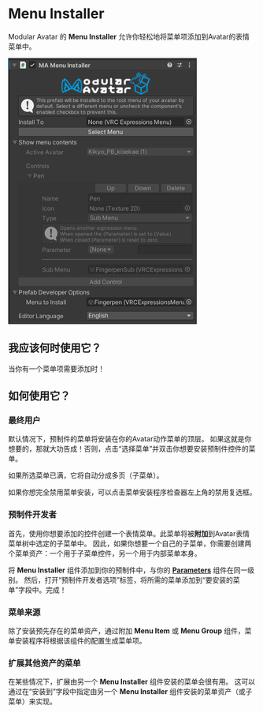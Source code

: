﻿# Menu Installer

Modular Avatar 的 **Menu Installer** 允许你轻松地将菜单项添加到Avatar的表情菜单中。

![Menu Installer](menu-installer.png)

## 我应该何时使用它？

当你有一个菜单项需要添加时！

## 如何使用它？

### 最终用户

默认情况下，预制件的菜单将安装在你的Avatar动作菜单的顶层。
如果这就是你想要的，那就大功告成！否则，点击“选择菜单”并双击你想要安装预制件控件的菜单。

如果所选菜单已满，它将自动分成多页（子菜单）。

如果你想完全禁用菜单安装，可以点击菜单安装程序检查器左上角的禁用复选框。

### 预制件开发者

首先，使用你想要添加的控件创建一个表情菜单。此菜单将被**附加**到Avatar表情菜单树中选定的子菜单中。
因此，如果你想要一个自己的子菜单，你需要创建两个菜单资产：一个用于子菜单控件，另一个用于内部菜单本身。

将 **Menu Installer** 组件添加到你的预制件中，与你的 **[Parameters](parameters.md)** 组件在同一级别。
然后，打开“预制件开发者选项”标签，将所需的菜单添加到“要安装的菜单”字段中。完成！

### 菜单来源

除了安装预先存在的菜单资产，通过附加 **Menu Item** 或 **Menu Group** 组件，菜单安装程序将根据该组件的配置生成菜单项。

### 扩展其他资产的菜单

在某些情况下，扩展由另一个 **Menu Installer** 组件安装的菜单会很有用。
这可以通过在“安装到”字段中指定由另一个 **Menu Installer** 组件安装的菜单资产（或子菜单）来实现。